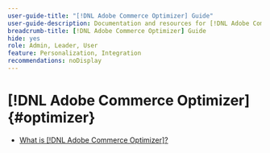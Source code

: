 ```yaml
---
user-guide-title: "[!DNL Adobe Commerce Optimizer] Guide"
user-guide-description: Documentation and resources for [!DNL Adobe Commerce Optimizer].
breadcrumb-title: [!DNL Adobe Commerce Optimizer] Guide
hide: yes
role: Admin, Leader, User
feature: Personalization, Integration
recommendations: noDisplay
---
```

# [!DNL Adobe Commerce Optimizer] {#optimizer}

- [What is [!DNL Adobe Commerce Optimizer]?](overview.md)
